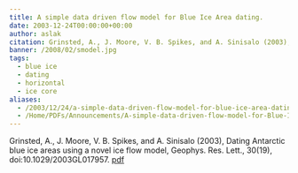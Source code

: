 ```yaml
---
title: A simple data driven flow model for Blue Ice Area dating.
date: 2003-12-24T00:00:00+00:00
author: aslak
citation: Grinsted, A., J. Moore, V. B. Spikes, and A. Sinisalo (2003), Dating Antarctic blue ice areas using a novel ice flow model, Geophys. Res. Lett., 30(19), doi:10.1029/2003GL017957.
banner: /2008/02/smodel.jpg
tags:
  - blue ice
  - dating
  - horizontal
  - ice core
aliases:
  - /2003/12/24/a-simple-data-driven-flow-model-for-blue-ice-area-dating/
  - /Home/PDFs/Announcements/A-simple-data-driven-flow-model-for-Blue-Ice-Area-dating-
---
```

Grinsted, A., J. Moore, V. B. Spikes, and A. Sinisalo (2003), Dating Antarctic blue ice areas using a novel ice flow model, Geophys. Res. Lett., 30(19), doi:10.1029/2003GL017957. [pdf](/Home/PDFs/Grinsted-grl2003_BIA_flow_model.pdf?attredirects=0)
